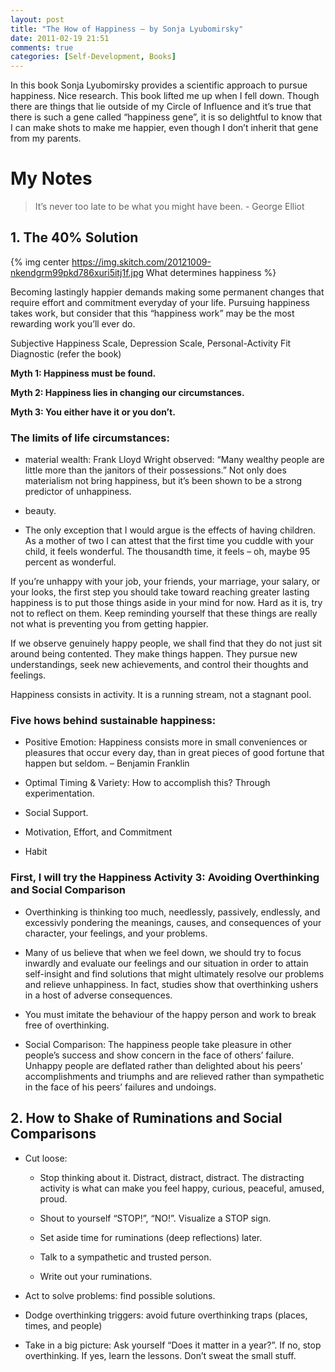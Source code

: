 ```yaml
---
layout: post
title: "The How of Happiness – by Sonja Lyubomirsky"
date: 2011-02-19 21:51
comments: true
categories: [Self-Development, Books]
---
```


In this book Sonja Lyubomirsky provides a scientific approach to pursue happiness. Nice research. This book lifted me up when I fell down. Though there are things that lie outside of my Circle of Influence and it’s true that there is such a gene called “happiness gene”, it is so delightful to know that I can make shots to make me happier, even though I don’t inherit that gene from my parents.

# My Notes

> It’s never too late to be what you might have been. - George Elliot

## 1. The 40% Solution

{% img center https://img.skitch.com/20121009-nkendgrm99pkd786xuri5itj1f.jpg What determines happiness %}

Becoming lastingly happier demands making some permanent changes that require effort and commitment everyday of your life. Pursuing happiness takes work, but consider that this “happiness work” may be the most rewarding work you’ll ever do.

Subjective Happiness Scale, Depression Scale, Personal-Activity Fit Diagnostic (refer the book)

**Myth 1: Happiness must be found.**

**Myth 2: Happiness lies in changing our circumstances.**

**Myth 3: You either have it or you don’t.**


### The limits of life circumstances:

* material wealth: Frank Lloyd Wright observed: “Many wealthy people are little more than the janitors of their possessions.” Not only does materialism not bring happiness, but it’s been shown to be a strong predictor of unhappiness.

* beauty.

* The only exception that I would argue is the effects of having children. As a mother of two I can attest that the first time you cuddle with your child, it feels wonderful. The thousandth time, it feels – oh, maybe 95 percent as wonderful.

If you’re unhappy with your job, your friends, your marriage, your salary, or your looks, the first step you should take toward reaching greater lasting happiness is to put those things aside in your mind for now. Hard as it is, try not to reflect on them. Keep reminding yourself that these things are really not what is preventing you from getting happier.

If we observe genuinely happy people, we shall find that they do not just sit around being contented. They make things happen. They pursue new understandings, seek new achievements, and control their thoughts and feelings.

Happiness consists in activity. It is a running stream, not a stagnant pool.


### Five hows behind sustainable happiness:

* Positive Emotion: Happiness consists more in small conveniences or pleasures that occur every day, than in great pieces of good fortune that happen but seldom. – Benjamin Franklin

* Optimal Timing & Variety: How to accomplish this? Through experimentation.

* Social Support.

* Motivation, Effort, and Commitment

* Habit


### First, I will try the Happiness Activity 3: Avoiding Overthinking and Social Comparison

* Overthinking is thinking too much, needlessly, passively, endlessly, and excessivly pondering the meanings, causes, and consequences of your character, your feelings, and your problems.

* Many of us believe that when we feel down, we should try to focus inwardly and evaluate our feelings and our situation in order to attain self-insight and find solutions that might ultimately resolve our problems and relieve unhappiness. In fact, studies show that overthinking ushers in a host of adverse consequences.

* You must imitate the behaviour of the happy person and work to break free of overthinking.

* Social Comparison: The happiness people take pleasure in other people’s success and show concern in the face of others’ failure.  Unhappy people are deflated rather than delighted about his peers’ accomplishments and triumphs and are relieved rather than sympathetic in the face of his peers’ failures and undoings.


## 2. How to Shake of Ruminations and Social Comparisons

* Cut loose:

  * Stop thinking about it. Distract, distract, distract. The distracting activity is what can make you feel happy, curious, peaceful, amused, proud.

  * Shout to yourself “STOP!”, “NO!”. Visualize a STOP sign.

  * Set aside time for ruminations (deep reflections) later.

  * Talk to a sympathetic and trusted person.

  * Write out your ruminations.

* Act to solve problems: find possible solutions.

* Dodge overthinking triggers: avoid future overthinking traps (places, times, and people)

* Take in a big picture: Ask yourself “Does it matter in a year?”. If no, stop overthinking. If yes, learn the lessons. Don’t sweat the small stuff.
